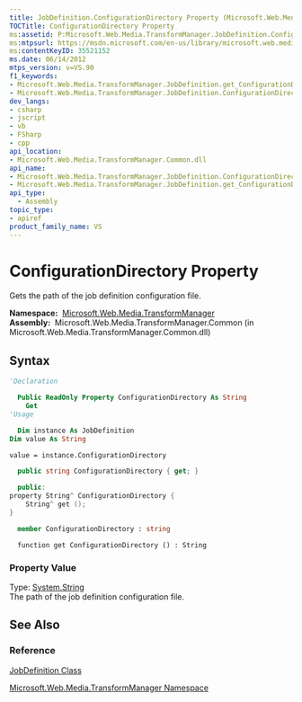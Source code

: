 ```yaml
---
title: JobDefinition.ConfigurationDirectory Property (Microsoft.Web.Media.TransformManager)
TOCTitle: ConfigurationDirectory Property
ms:assetid: P:Microsoft.Web.Media.TransformManager.JobDefinition.ConfigurationDirectory
ms:mtpsurl: https://msdn.microsoft.com/en-us/library/microsoft.web.media.transformmanager.jobdefinition.configurationdirectory(v=VS.90)
ms:contentKeyID: 35521152
ms.date: 06/14/2012
mtps_version: v=VS.90
f1_keywords:
- Microsoft.Web.Media.TransformManager.JobDefinition.get_ConfigurationDirectory
- Microsoft.Web.Media.TransformManager.JobDefinition.ConfigurationDirectory
dev_langs:
- csharp
- jscript
- vb
- FSharp
- cpp
api_location:
- Microsoft.Web.Media.TransformManager.Common.dll
api_name:
- Microsoft.Web.Media.TransformManager.JobDefinition.ConfigurationDirectory
- Microsoft.Web.Media.TransformManager.JobDefinition.get_ConfigurationDirectory
api_type:
  - Assembly
topic_type:
- apiref
product_family_name: VS
---
```


# ConfigurationDirectory Property

Gets the path of the job definition configuration file.

**Namespace:**  [Microsoft.Web.Media.TransformManager](microsoft-web-media-transformmanager-namespace.md)  
**Assembly:**  Microsoft.Web.Media.TransformManager.Common (in Microsoft.Web.Media.TransformManager.Common.dll)

## Syntax

```vb
'Declaration

  Public ReadOnly Property ConfigurationDirectory As String
    Get
'Usage

  Dim instance As JobDefinition
Dim value As String

value = instance.ConfigurationDirectory
```

```csharp
  public string ConfigurationDirectory { get; }
```

```cpp
  public:
property String^ ConfigurationDirectory {
    String^ get ();
}
```

``` fsharp
  member ConfigurationDirectory : string
```

```jscript
  function get ConfigurationDirectory () : String
```

### Property Value

Type: [System.String](https://msdn.microsoft.com/library/s1wwdcbf)  
The path of the job definition configuration file.  

## See Also

### Reference

[JobDefinition Class](jobdefinition-class-microsoft-web-media-transformmanager.md)

[Microsoft.Web.Media.TransformManager Namespace](microsoft-web-media-transformmanager-namespace.md)

